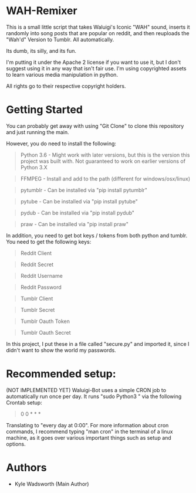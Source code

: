 # WAH-Remixer

This is a small little script that takes Waluigi's Iconic "WAH" sound, inserts it randomly into song posts that are popular on reddit, and then reuploads the "Wah'd" Version to Tumblr. All automatically.

Its dumb, its silly, and its fun.

I'm putting it under the Apache 2 license if you want to use it, but I don't suggest using it in any way that isn't fair use. I'm using copyrighted assets to learn various media manipulation in python.

All rights go to their respective copyright holders.

# Getting Started

You can probably get away with using "Git Clone" to clone this repository and just running the main.

However, you do need to install the following:

>Python 3.6 - Might work with later versions, but this is the version this project was built with. Not guaranteed to work on earlier versions of Python 3.X

>FFMPEG - Install and add to the path (different for windows/osx/linux)

>pytumblr - Can be installed via "pip install pytumblr"

>pytube - Can be installed via "pip install pytube"

>pydub - Can be installed via "pip install pydub"

>praw - Can be installed via "pip install praw"


In addition, you need to get bot keys / tokens from both python and tumblr. You need to get the following keys:

>Reddit Client

>Reddit Secret

>Reddit Username

>Reddit Password

>Tumblr Client

>Tumblr Secret

>Tumblr Oauth Token

>Tumblr Oauth Secret

In this project, I put these in a file called "secure.py" and imported it, since I didn't want to show the world my passwords.

# Recommended setup:

(NOT IMPLEMENTED YET) Waluigi-Bot uses a simple CRON job to automatically run once per day. It runs "sudo Python3 <name of main>" via the following Crontab setup:

> 0 0 * * *

Translating to "every day at 0:00". For more information about cron commands, I recommend typing "man cron" in the terminal of a linux machine, as it goes over various important things such as setup and options.

# Authors
- Kyle Wadsworth (Main Author)
